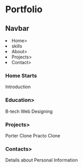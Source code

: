# Portfolio

## Navbar
<li>Home></li>
<li>skills</li>
<li>About></li>
<li>Projects></li>
<li>Contact></li>

<h3>Home Starts</h3>
Introduction


<h3>Education></h3>
B-tech
Web Designing


<h3>Projects></h3>
Porter Clone
Practo Clone


<h3>Contacts></h3>
Details about Personal Information
